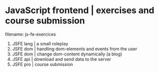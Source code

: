 # JavaScript frontend | exercises and course submission

filename: js-fe-exercices

1. JSFE lang | a small roleplay
2. JSFE dom  | handling dom-elements and events from the user
3. JSFE dom  | change dom-content dynamically (a blog)
4. JSFE api  | download and send data to the server
5. JSFE pro  | course submission
